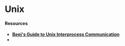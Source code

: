 # Unix

#### Resources

* [**Beej's Guide to Unix Interprocess Communication**](https://beej.us/guide/bgipc/)
* 
